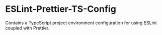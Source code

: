 # ESLint-Prettier-TS-Config
Contains a TypeScript project environment configuration for using ESLint coupled with Prettier.
